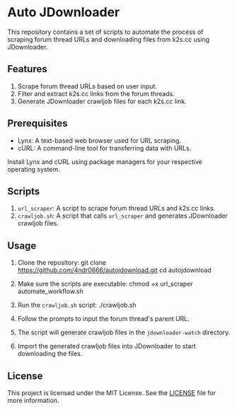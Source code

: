 # Auto JDownloader

This repository contains a set of scripts to automate the process of scraping forum thread URLs and downloading files from k2s.cc using JDownloader.

## Features

1. Scrape forum thread URLs based on user input.
2. Filter and extract k2s.cc links from the forum threads.
3. Generate JDownloader crawljob files for each k2s.cc link.

## Prerequisites

- Lynx: A text-based web browser used for URL scraping.
- cURL: A command-line tool for transferring data with URLs.

Install Lynx and cURL using package managers for your respective operating system.

## Scripts

1. `url_scraper`: A script to scrape forum thread URLs and k2s.cc links.
2. `crawljob.sh`: A script that calls `url_scraper` and generates JDownloader crawljob files.

## Usage

1. Clone the repository:
git clone https://github.com/4ndr0666/autojdownload.git
cd autojdownload

2. Make sure the scripts are executable:
chmod +x url_scraper automate_workflow.sh

3. Run the `crawljob.sh` script:
./crawljob.sh

4. Follow the prompts to input the forum thread's parent URL.

5. The script will generate crawljob files in the `jdownloader-watch` directory.

6. Import the generated crawljob files into JDownloader to start downloading the files.

## License

This project is licensed under the MIT License. See the [LICENSE](LICENSE) file for more information.
